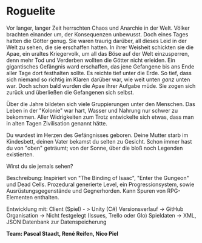 # Roguelite

Vor langer, langer Zeit herrschten Chaos und Anarchie in der Welt. Völker brachten einander um, der Konsequenzen unbewusst.
Doch eines Tages hatten die Götter genug. Sie waren traurig darüber, all dieses Leid in der Welt zu sehen, die sie erschaffen hatten.
In ihrer Weisheit schickten sie die Apae, ein uraltes Kriegervolk, um all das Böse auf der Welt einzusperren, denn mehr Tod und Verderben wollten die Götter nicht erleiden.
Ein gigantisches Gefängnis ward erschaffen, das jene Gefangene bis ans Ende aller Tage dort festhalten sollte. Es reichte tief unter die Erde. So tief, dass sich niemand so richtig im Klaren darüber war, wie weit unten *ganz* unten war.
Doch schon bald wurden die Apae ihrer Aufgabe müde. Sie zogen sich zurück und überließen die Gefangenen sich selbst.

Über die Jahre bildeten sich viele Gruppierungen unter den Menschen. Das Leben in der "Kolonie" war hart, Wasser und Nahrung nur schwer zu bekommen.
Aller Widrigkeiten zum Trotz entwickelte sich etwas, dass man in alten Tagen Zivilisation genannt hätte.

Du wurdest im Herzen des Gefängnisses geboren. Deine Mutter starb im Kindesbett, deinen Vater bekamst du selten zu Gesicht.
Schon immer hast du von "oben" geträumt; von der Sonne, über die bloß noch Legenden existierten.

Wirst du sie jemals sehen?

Beschreibung:
Inspiriert von "The Binding of Isaac", "Enter the Gungeon" und Dead Cells.
Prozedural generierte Level, ein Progressionsystem, sowie Ausrüstungsgegenstände und Gegnerhorden.
Kann Spuren von RPG-Elementen enthalten.

Entwicklung mit:
Client (Spiel) - > Unity (C#)
Versionsverlauf -> GitHub
Organisation -> Nicht festgelegt (Issues, Trello oder Glo)
Spieldaten -> XML, JSON
Datenbank zur Datenspeicherung

**Team: Pascal Staadt, René Reifen, Nico Piel**
